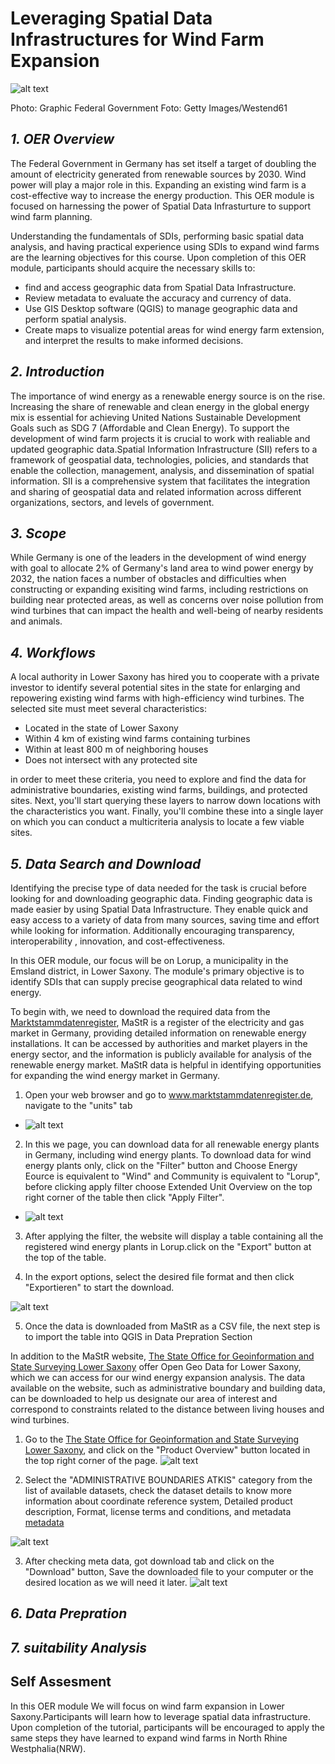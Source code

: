 # Leveraging Spatial Data Infrastructures for Wind Farm Expansion 

![alt text](https://www.bundesregierung.de/resource/image/2060958/16x9/990/557/802c8758c9ed57e5a4558d93089f82c2/vT/2022-06-15-grafik-wind-an-land-neu-en.png)

Photo: Graphic Federal Government Foto: Getty Images/Westend61

## *1. OER Overview*
The Federal Government in Germany has set itself a target of doubling the amount of electricity generated from renewable sources by 2030. Wind power will play a major role in this. Expanding an existing wind farm is a cost-effective way to increase the energy production. This OER module is focused on harnessing the power of Spatial Data Infrasturture to support wind farm planning.



Understanding the fundamentals of SDIs, performing basic spatial data analysis, and having practical experience using SDIs to expand wind farms are the learning objectives for this course.
Upon completion of this OER module, participants should acquire the necessary skills to:
- find and access geographic data from Spatial Data Infrastructure.
- Review metadata to evaluate the accuracy and currency of data.
- Use GIS Desktop software (QGIS) to manage geographic data and perform spatial analysis.  
- Create maps to visualize potential areas for wind energy farm extension, and interpret the results to make informed decisions.




## *2. Introduction*
The importance of wind energy as a renewable energy source is on the rise. Increasing the share of renewable and clean energy in the global energy mix is essential for achieving United Nations Sustainable Development Goals such as SDG 7 (Affordable and Clean Energy).
To support the development of wind farm projects it is crucial to work with realiable and updated geographic data.Spatial Information Infrastructure (SII) refers to a framework of geospatial data, technologies, policies, and standards that enable the collection, management, analysis, and dissemination of spatial information. SII is a comprehensive system that facilitates the integration and sharing of geospatial data and related information across different organizations, sectors, and levels of government.

## *3. Scope*

While Germany is one of the leaders in the development of wind energy with goal to allocate 2% of Germany's land area to wind power energy by 2032, the nation faces a number of obstacles and difficulties when constructing or expanding exisiting wind farms, including restrictions on building near protected areas, as well as concerns over noise pollution from wind turbines that can impact the health and well-being of nearby residents and animals.


## *4. Workflows*
A local authority in Lower Saxony has hired you to cooperate with a private investor to identify several potential sites in the state for enlarging and repowering existing wind farms with high-efficiency wind turbines. The selected site must meet several characteristics:

-	Located in the state of Lower Saxony
-	Within 4 km of existing wind farms containing turbines 
-	Within at least 800 m of neighboring houses
-   Does not intersect with any protected site
  
in order to meet these criteria, you need to explore and find the data for administrative boundaries, existing wind farms, buildings, and protected sites. Next, you'll start querying these layers to narrow down locations with the characteristics you want. Finally, you'll combine these into a single layer on which you can conduct a multicriteria analysis to locate a few viable sites.



## *5. Data Search and Download*

Identifying the precise type of data needed for the task is crucial before looking for and downloading geographic data. Finding geographic data is made easier by using Spatial Data Infrastructure. They enable quick and easy access to a variety of data from many sources, saving time and effort while looking for information. Additionally encouraging transparency, interoperability , innovation, and cost-effectiveness.

In this OER module, our focus will be on Lorup, a municipality in the Emsland district, in Lower Saxony. The module's primary objective is to identify SDIs that can supply precise geographical data related to wind energy.

To begin with, we need to download the required data from the [Marktstammdatenregister](www.marktstammdatenregister.de), MaStR is a register of the electricity and gas market in Germany, providing detailed information on renewable energy installations. It can be accessed by authorities and market players in the energy sector, and the information is publicly available for analysis of the renewable energy market. MaStR data is helpful in identifying opportunities for expanding the wind energy market in Germany.
1. Open your web browser and go to www.marktstammdatenregister.de, navigate to the "units" tab
- ![alt text]()

2. In this we page, you can download data for all renewable energy plants in Germany, including wind energy plants. To download data for wind energy plants only, click on the "Filter" button and Choose Energy Eource is equivalent to "Wind" and Community is equivalent to "Lorup", before clicking apply filter choose Extended Unit Overview on the top right corner of the table then click "Apply Filter".

- ![alt text]()

3. After applying the filter, the website will display a table containing all the registered wind energy plants in Lorup.click on the "Export" button at the top of the table.

4. In the export options, select the desired file format and then click "Exportieren" to start the download.

![alt text]()

5. Once the data is downloaded from MaStR as a CSV file, the next step is to import the table into QGIS in Data Prepration Section








In addition to the MaStR website, [The State Office for Geoinformation and State Surveying Lower Saxony](https://opengeodata.lgln.niedersachsen.de/) offer Open Geo Data for Lower Saxony, which we can access for our wind energy expansion analysis. The data available on the website, such as administrative boundary and building data, can be downloaded to help us designate our area of interest and correspond to constraints related to the distance between living houses and wind turbines. 



1. Go to the [The State Office for Geoinformation and State Surveying Lower Saxony](https://opengeodata.lgln.niedersachsen.de/), and click on the "Product Overview" button located in the top right corner of the page.
![alt text]()
 
2. Select the "ADMINISTRATIVE BOUNDARIES ATKIS" category from the list of available datasets, check the dataset details to know more information about coordinate reference system, Detailed product description, Format, license terms and conditions, and metadata [metadata](https://geoportal.geodaten.niedersachsen.de/harvest/srv/api/records/5c115053-be97-4072-9957-818673219aa5/formatters/xml)
   
![alt text]()
 
3. After checking meta data, got download tab and click on the "Download" button, Save the downloaded file to your computer or the desired location as we will need it later.
![alt text]()



## *6. Data Prepration*


## *7. suitability Analysis*



##  Self Assesment
In this OER module We will focus on wind farm expansion in Lower Saxony.Participants will learn how to leverage spatial data infrastructure. Upon completion of the tutorial, participants will be encouraged to apply the same steps they have learned to expand wind farms in North Rhine Westphalia(NRW).

